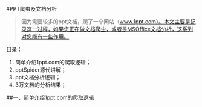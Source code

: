 #PPT爬虫及文档分析

>因为需要较多的ppt文档，爬了一个网站（www.1ppt.com）。本文主要是记录这一过程，如果您正在做文档爬虫，或者是MSOffice文档分析，这系列对您能有一些作用。

目录：

1. 简单介绍1ppt.com的爬取逻辑；
2. pptSpider源代讲解；
3. ppt文档分析逻辑；
4. 3万文档的分析结果；



##一、简单介绍1ppt.com的爬取逻辑













